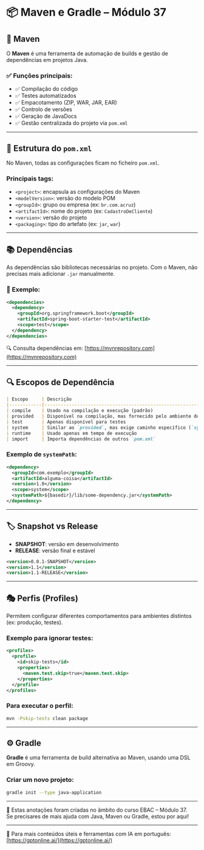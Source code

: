 
# 📦 Maven e Gradle – Módulo 37

## 🔧 Maven

O **Maven** é uma ferramenta de automação de builds e gestão de dependências em projetos Java.

### ✅ Funções principais:

- ✅ Compilação do código
- ✅ Testes automatizados
- ✅ Empacotamento (ZIP, WAR, JAR, EAR)
- ✅ Controlo de versões
- ✅ Geração de JavaDocs
- ✅ Gestão centralizada do projeto via `pom.xml`

---

## 📄 Estrutura do `pom.xml`

No Maven, todas as configurações ficam no ficheiro `pom.xml`.

### Principais tags:

- `<project>`: encapsula as configurações do Maven
- `<modelVersion>`: versão do modelo POM
- `<groupId>`: grupo ou empresa (ex: `br.com.acruz`)
- `<artifactId>`: nome do projeto (ex: `CadastroDeCliente`)
- `<version>`: versão do projeto
- `<packaging>`: tipo do artefato (ex: `jar`, `war`)

---

## 📚 Dependências

As dependências são bibliotecas necessárias no projeto. Com o Maven, não precisas mais adicionar `.jar` manualmente.

### 🧪 Exemplo:

```xml
<dependencies>
  <dependency>
    <groupId>org.springframework.boot</groupId>
    <artifactId>spring-boot-starter-test</artifactId>
    <scope>test</scope>
  </dependency>
</dependencies>
```

🔍 Consulta dependências em: [https://mvnrepository.com](https://mvnrepository.com)

---

## 🔍 Escopos de Dependência

```markdown
| Escopo     | Descrição                                                                 |
|------------|---------------------------------------------------------------------------|
| compile    | Usado na compilação e execução (padrão)                                   |
| provided   | Disponível na compilação, mas fornecido pelo ambiente de execução         |
| test       | Apenas disponível para testes                                             |
| system     | Similar ao `provided`, mas exige caminho específico (`systemPath`)        |
| runtime    | Usado apenas em tempo de execução                                         |
| import     | Importa dependências de outros `pom.xml`                                 |
```

### Exemplo de `systemPath`:

```xml
<dependency>
  <groupId>com.exemplo</groupId>
  <artifactId>alguma-coisa</artifactId>
  <version>1.0</version>
  <scope>system</scope>
  <systemPath>${basedir}/lib/some-dependency.jar</systemPath>
</dependency>
```

---

## 🏷️ Snapshot vs Release

- **SNAPSHOT**: versão em desenvolvimento
- **RELEASE**: versão final e estável

```xml
<version>0.0.1-SNAPSHOT</version>
<version>1.1</version>
<version>1.1-RELEASE</version>
```

---

## 🎭 Perfis (Profiles)

Permitem configurar diferentes comportamentos para ambientes distintos (ex: produção, testes).

### Exemplo para ignorar testes:

```xml
<profiles>
  <profile>
    <id>skip-tests</id>
    <properties>
      <maven.test.skip>true</maven.test.skip>
    </properties>
  </profile>
</profiles>
```

### Para executar o perfil:

```bash
mvn -Pskip-tests clean package
```

---

## ⚙️ Gradle

**Gradle** é uma ferramenta de build alternativa ao Maven, usando uma DSL em Groovy.

### Criar um novo projeto:

```bash
gradle init --type java-application
```

---

🧠 Estas anotações foram criadas no âmbito do curso EBAC – Módulo 37.  
Se precisares de mais ajuda com Java, Maven ou Gradle, estou por aqui!

---

🔗 Para mais conteúdos úteis e ferramentas com IA em português: [https://gptonline.ai/](https://gptonline.ai/)
